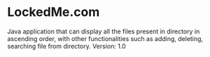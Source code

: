 # LockedMe.com
Java application that can display all the files present in directory in ascending order, with other functionalities such as adding, deleting, searching file from directory.
Version: 1.0
